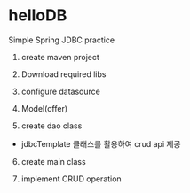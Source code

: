 # helloDB
Simple Spring JDBC practice

1.  create maven project
2.  Download required libs
3.  configure datasource

4.  Model(offer)
5.  create dao class
 - jdbcTemplate 클래스를 활용하여 crud api 제공
6.  create main class

7. implement CRUD operation 
